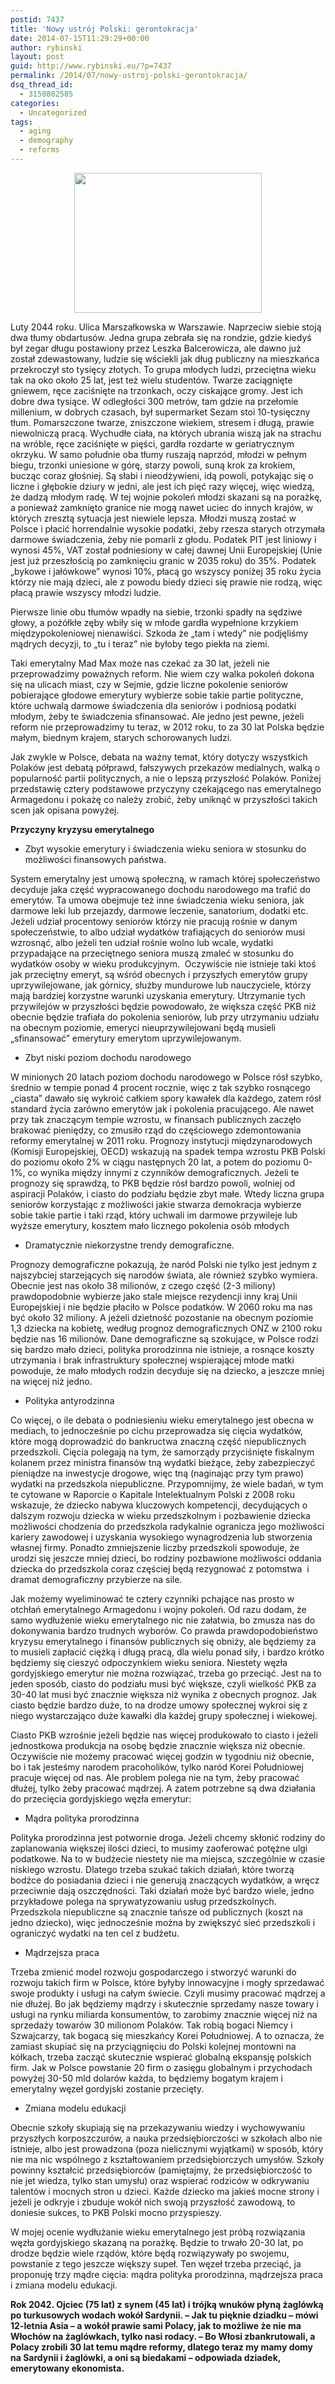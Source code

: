 ```yaml
---
postid: 7437
title: 'Nowy ustrój Polski: gerontokracja'
date: 2014-07-15T11:29:29+00:00
author: rybinski
layout: post
guid: http://www.rybinski.eu/?p=7437
permalink: /2014/07/nowy-ustroj-polski-gerontokracja/
dsq_thread_id:
  - 3150802585
categories:
  - Uncategorized
tags:
  - aging
  - demography
  - reforms
---
```

<p style="text-align: center;">
  <a href="/uploads/2014/07/old_woman.jpg"><img class="size-medium wp-image-7438 aligncenter" title="old_woman" src="/uploads/2014/07/old_woman-300x224.jpg" alt="" width="300" height="224" /></a>
</p>

Luty 2044 roku. Ulica Marszałkowska w Warszawie. Naprzeciw siebie stoją dwa tłumy obdartusów. Jedna grupa zebrała się na rondzie, gdzie kiedyś był zegar długu postawiony przez Leszka Balcerowicza, ale dawno już został zdewastowany, ludzie się wściekli jak dług publiczny na mieszkańca przekroczył sto tysięcy złotych. To grupa młodych ludzi, przeciętna wieku tak na oko około 25 lat, jest też wielu studentów. Twarze zaciągnięte gniewem, ręce zaciśnięte na trzonkach, oczy ciskające gromy. Jest ich dobre dwa tysiące. W odległości 300 metrów, tam gdzie na przełomie millenium, w dobrych czasach, był supermarket Sezam stoi 10-tysięczny tłum. Pomarszczone twarze, zniszczone wiekiem, stresem i długą, prawie niewolniczą pracą. Wychudłe ciała, na których ubrania wiszą jak na strachu na wróble, ręce zaciśnięte w pięści, gardła rozdarte w geriatrycznym okrzyku. W samo południe oba tłumy ruszają naprzód, młodzi w pełnym biegu, trzonki uniesione w górę, starzy powoli, suną krok za krokiem, bucząc coraz głośniej. Są słabi i nieodżywieni, idą powoli, potykając się o liczne i głębokie dziury w jedni, ale jest ich pięć razy więcej, więc wiedzą, że dadzą młodym radę. W tej wojnie pokoleń młodzi skazani są na porażkę, a ponieważ zamknięto granice nie mogą nawet uciec do innych krajów, w których zresztą sytuacja jest niewiele lepsza. Młodzi muszą zostać w Polsce i płacić horrendalnie wysokie podatki, żeby rzesza starych otrzymała darmowe świadczenia, żeby nie pomarli z głodu. Podatek PIT jest liniowy i wynosi 45%, VAT został podniesiony w całej dawnej Unii Europejskiej (Unie jest już przeszłością po zamknięciu granic w 2035 roku) do 35%. Podatek „bykowe i jałówkowe” wynosi 10%, płacą go wszyscy poniżej 35 roku życia którzy nie mają dzieci, ale z powodu biedy dzieci się prawie nie rodzą, więc płacą prawie wszyscy młodzi ludzie.

Pierwsze linie obu tłumów wpadły na siebie, trzonki spadły na sędziwe głowy, a pożółkłe zęby wbiły się w młode gardła wypełnione krzykiem międzypokoleniowej nienawiści. Szkoda że „tam i wtedy” nie podjęliśmy mądrych decyzji, to „tu i teraz” nie byłoby tego piekła na ziemi.

Taki emerytalny Mad Max może nas czekać za 30 lat, jeżeli nie przeprowadzimy poważnych reform. Nie wiem czy walka pokoleń dokona się na ulicach miast, czy w Sejmie, gdzie liczne pokolenie seniorów pobierające głodowe emerytury wybierze sobie takie partie polityczne, które uchwalą darmowe świadczenia dla seniorów i podniosą podatki młodym, żeby te świadczenia sfinansować. Ale jedno jest pewne, jeżeli reform nie przeprowadzimy tu teraz, w 2012 roku, to za 30 lat Polska będzie małym, biednym krajem, starych schorowanych ludzi.

Jak zwykle w Polsce, debata na ważny temat, który dotyczy wszystkich Polaków jest debatą półprawd, fałszywych przekazów medialnych, walką o popularność partii politycznych, a nie o lepszą przyszłość Polaków. Poniżej przedstawię cztery podstawowe przyczyny czekającego nas emerytalnego Armagedonu i pokażę co należy zrobić, żeby uniknąć w przyszłości takich scen jak opisana powyżej.

<!--more-->

**Przyczyny kryzysu emerytalnego**

  * Zbyt wysokie emerytury i świadczenia wieku seniora w stosunku do możliwości finansowych państwa.

System emerytalny jest umową społeczną, w ramach której społeczeństwo decyduje jaka część wypracowanego dochodu narodowego ma trafić do emerytów. Ta umowa obejmuje też inne świadczenia wieku seniora, jak darmowe leki lub przejazdy, darmowe leczenie, sanatorium, dodatki etc. Jeżeli udział procentowy seniorów którzy nie pracują rośnie w danym społeczeństwie, to albo udział wydatków trafiających do seniorów musi wzrosnąć, albo jeżeli ten udział rośnie wolno lub wcale, wydatki przypadające na przeciętnego seniora muszą zmaleć w stosunku do wydatków osoby w wieku produkcyjnym.  Oczywiście nie istnieje taki ktoś jak przeciętny emeryt, są wśród obecnych i przyszłych emerytów grupy uprzywilejowane, jak górnicy, służby mundurowe lub nauczyciele, którzy mają bardziej korzystne warunki uzyskania emerytury. Utrzymanie tych przywilejów w przyszłości będzie powodowało, że większa część PKB niż obecnie będzie trafiała do pokolenia seniorów, lub przy utrzymaniu udziału na obecnym poziomie, emeryci nieuprzywilejowani będą musieli „sfinansować” emerytury emerytom uprzywilejowanym.

  * Zbyt niski poziom dochodu narodowego

W minionych 20 latach poziom dochodu narodowego w Polsce rósł szybko, średnio w tempie ponad 4 procent rocznie, więc z tak szybko rosnącego „ciasta” dawało się wykroić całkiem spory kawałek dla każdego, zatem rósł standard życia zarówno emerytów jak i pokolenia pracującego. Ale nawet przy tak znaczącym tempie wzrostu, w finansach publicznych zaczęło brakować pieniędzy, co zmusiło rząd do częściowego zdemontowania reformy emerytalnej w 2011 roku. Prognozy instytucji międzynarodowych (Komisji Europejskiej, OECD) wskazują na spadek tempa wzrostu PKB Polski do poziomu około 2% w ciągu następnych 20 lat, a potem do poziomu 0-1%, co wynika między innymi z czynników demograficznych. Jeżeli te prognozy się sprawdzą, to PKB będzie rósł bardzo powoli, wolniej od aspiracji Polaków, i ciasto do podziału będzie zbyt małe. Wtedy liczna grupa seniorów korzystając z możliwości jakie stwarza demokracja wybierze sobie takie partie i taki rząd, który uchwali im darmowe przywileje lub wyższe emerytury, kosztem mało licznego pokolenia osób młodych

  * Dramatycznie niekorzystne trendy demograficzne.

Prognozy demograficzne pokazują, że naród Polski nie tylko jest jednym z najszybciej starzejących się narodów świata, ale również szybko wymiera. Obecnie jest nas około 38 milionów, z czego część (2-3 miliony) prawdopodobnie wybierze jako stale miejsce rezydencji inny kraj Unii Europejskiej i nie będzie płaciło w Polsce podatków. W 2060 roku ma nas być około 32 miliony. A jeżeli dzietność pozostanie na obecnym poziomie 1,3 dziecka na kobietę, według prognoz demograficznych ONZ w 2100 roku będzie nas 16 milionów. Dane demograficzne są szokujące, w Polsce rodzi się bardzo mało dzieci, polityka prorodzinna nie istnieje, a rosnące koszty utrzymania i brak infrastruktury społecznej wspierającej młode matki powoduje, że mało młodych rodzin decyduje się na dziecko, a jeszcze mniej na więcej niż jedno.

  * Polityka antyrodzinna

Co więcej, o ile debata o podniesieniu wieku emerytalnego jest obecna w mediach, to jednocześnie po cichu przeprowadza się cięcia wydatków, które mogą doprowadzić do bankructwa znaczną część niepublicznych przedszkoli. Cięcia polegają na tym, że samorządy przyciśnięte fiskalnym kolanem przez ministra finansów tną wydatki bieżące, żeby zabezpieczyć pieniądze na inwestycje drogowe, więc tną (naginając przy tym prawo) wydatki na przedszkola niepubliczne. Przypomnijmy, że wiele badań, w tym te cytowane w Raporcie o Kapitale Intelektualnym Polski z 2008 roku wskazuje, że dziecko nabywa kluczowych kompetencji, decydujących o dalszym rozwoju dziecka w wieku przedszkolnym i pozbawienie dziecka możliwości chodzenia do przedszkola radykalnie ogranicza jego możliwości kariery zawodowej i uzyskania wysokiego wynagrodzenia lub stworzenia własnej firmy. Ponadto zmniejszenie liczby przedszkoli spowoduje, że urodzi się jeszcze mniej dzieci, bo rodziny pozbawione możliwości oddania dziecka do przedszkola coraz częściej będą rezygnować z potomstwa  i dramat demograficzny przybierze na sile.

Jak możemy wyeliminować te cztery czynniki pchające nas prosto w otchłań emerytalnego Armagedonu i wojny pokoleń. Od razu dodam, że samo wydłużenie wieku emerytalnego nic nie załatwia, bo zmusza nas do dokonywania bardzo trudnych wyborów. Co prawda prawdopodobieństwo kryzysu emerytalnego i finansów publicznych się obniży, ale będziemy za to musieli zapłacić ciężką i długą pracą, dla wielu ponad siły, i bardzo krótko będziemy się cieszyć odpoczynkiem wieku seniora. Niestety węzła gordyjskiego emerytur nie można rozwiązać, trzeba go przeciąć. Jest na to jeden sposób, ciasto do podziału musi być większe, czyli wielkość PKB za 30-40 lat musi być znacznie większa niż wynika z obecnych prognoz. Jak ciasto będzie bardzo duże, to na drodze umowy społecznej wykroi się z niego wystarczająco duże kawałki dla każdej grupy społecznej i wiekowej.

Ciasto PKB wzrośnie jeżeli będzie nas więcej produkowało to ciasto i jeżeli jednostkowa produkcja na osobę będzie znacznie większa niż obecnie. Oczywiście nie możemy pracować więcej godzin w tygodniu niż obecnie, bo i tak jesteśmy narodem pracoholików, tylko naród Korei Południowej pracuje więcej od nas. Ale problem polega nie na tym, żeby pracować dłużej, tylko żeby pracować mądrzej. A zatem potrzebne są dwa działania do przecięcia gordyjskiego węzła emerytur:

  * Mądra polityka prorodzinna

Polityka prorodzinna jest potwornie droga. Jeżeli chcemy skłonić rodziny do zaplanowania większej ilości dzieci, to musimy zaoferować potężne ulgi podatkowe. Na to w budżecie niestety nie ma miejsca, szczególnie w czasie niskiego wzrostu. Dlatego trzeba szukać takich działań, które tworzą bodźce do posiadania dzieci i nie generują znaczących wydatków, a wręcz przeciwnie dają oszczędności. Taki działań może być bardzo wiele, jedno przykładowe polega na sprywatyzowaniu usług przedszkolnych. Przedszkola niepubliczne są znacznie tańsze od publicznych (koszt na jedno dziecko), więc jednocześnie można by zwiększyć sieć przedszkoli i ograniczyć wydatki na ten cel z budżetu.

  * Mądrzejsza praca

Trzeba zmienić model rozwoju gospodarczego i stworzyć warunki do rozwoju takich firm w Polsce, które byłyby innowacyjne i mogły sprzedawać swoje produkty i usługi na całym świecie. Czyli musimy pracować mądrzej a nie dłużej. Bo jak będziemy mądrzy i skutecznie sprzedamy nasze towary i usługi na rynku miliarda konsumentów, to zarobimy znacznie więcej niż na sprzedaży towarów 30 milionom Polaków. Tak robią bogaci Niemcy i Szwajcarzy, tak bogacą się mieszkańcy Korei Południowej. A to oznacza, że zamiast skupiać się na przyciągnięciu do Polski kolejnej montowni na kółkach, trzeba zacząć skutecznie wspierać globalną ekspansję polskich firm. Jak w Polsce powstanie 20 firm o zasięgu globalnym i przychodach powyżej 30-50 mld dolarów każda, to będziemy bogatym krajem i emerytalny węzeł gordyjski zostanie przecięty.

  * Zmiana modelu edukacji

Obecnie szkoły skupiają się na przekazywaniu wiedzy i wychowywaniu przyszłych korposzczurów, a nauka przedsiębiorczości w szkołach albo nie istnieje, albo jest prowadzona (poza nielicznymi wyjątkami) w sposób, który nie ma nic wspólnego z kształtowaniem przedsiębiorczych umysłów. Szkoły powinny kształcić przedsiębiorców (pamiętajmy, że przedsiębiorczość to nie jet wiedza, tylko stan umysłu) oraz wspierać rodziców w odkrywaniu talentów i mocnych stron u dzieci. Każde dziecko ma jakieś mocne strony i jeżeli je odkryje i zbuduje wokół nich swoją przyszłość zawodową, to doniesie sukces, to PKB Polski mocno przyspieszy.

W mojej ocenie wydłużanie wieku emerytalnego jest próbą rozwiązania węzła gordyjskiego skazaną na porażkę. Będzie to trwało 20-30 lat, po drodze będzie wiele rządów, które będą rozwiązywały po swojemu, powstanie z tego jeszcze większy supeł. Ten węzeł trzeba przeciąć, ja proponuję trzy mądre cięcia: mądra polityka prorodzinna, mądrzejsza praca i zmiana modelu edukacji.

**Rok 2042. Ojciec (75 lat) z synem (45 lat) i trójką wnuków płyną żaglówką po turkusowych wodach wokół Sardynii. – Jak tu pięknie dziadku – mówi 12-letnia Asia – a wokół prawie sami Polacy, jak to możliwe że nie ma Włochów na żaglówkach, tylko nasi rodacy. – Bo Włosi zbankrutowali, a Polacy zrobili 30 lat temu mądre reformy, dlatego teraz my mamy domy na Sardynii i żaglówki, a oni są biedakami – odpowiada dziadek, emerytowany ekonomista.**

 
